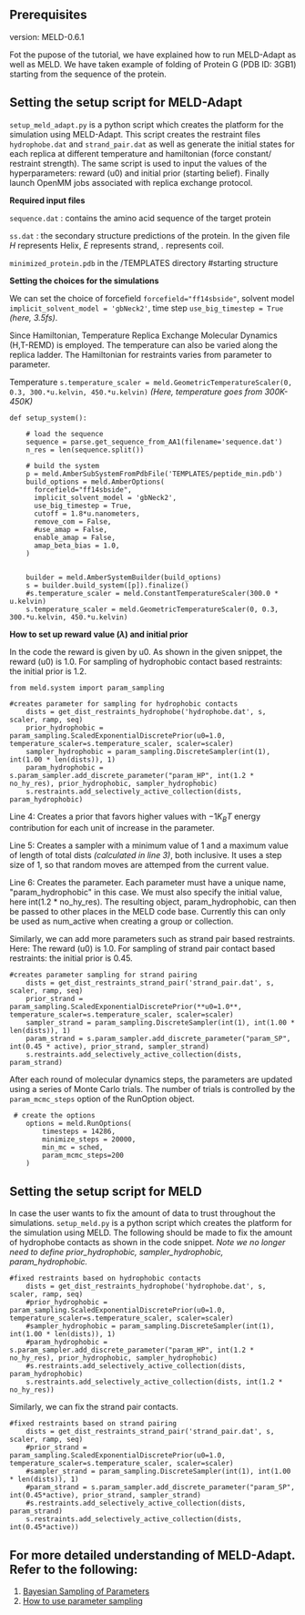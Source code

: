 
Prerequisites
--------------------
version: MELD-0.6.1

Fot the pupose of the tutorial, we have explained how to run MELD-Adapt as well as MELD. We have taken example of folding of Protein G (PDB ID: 3GB1) starting from the sequence of the protein.

Setting the setup script for MELD-Adapt
-----------------------------------------------

```setup_meld_adapt.py``` is a python script which creates the platform for the simulation using MELD-Adapt.
This script creates the restraint files ```hydrophobe.dat``` and ```strand_pair.dat``` as well as generate the initial states for 
each replica at different temperature and hamiltonian (force constant/ restraint strength). The same script is used to input the values of the hyperparameters: reward (u0) and initial prior (starting belief). Finally launch OpenMM jobs associated with replica exchange protocol.

**Required input files**

```sequence.dat``` : contains the amino acid sequence of the target protein

```ss.dat```       : the secondary structure predictions of the protein. In the given file *H* represents Helix, *E* represents strand, *.* represents coil.

```minimized_protein.pdb``` in the /TEMPLATES directory #starting structure

**Setting the choices for the simulations**

We can set the choice of forcefield ```forcefield="ff14sbside"```, solvent model ```implicit_solvent_model = 'gbNeck2'```, 
time step ```use_big_timestep = True``` *(here, 3.5fs)*.

Since Hamiltonian, Temperature Replica Exchange Molecular Dynamics (H,T-REMD) is employed. The temperature can also be varied along the replica ladder. The Hamiltonian for restraints varies from parameter to parameter. 

Temperature ```s.temperature_scaler = meld.GeometricTemperatureScaler(0, 0.3, 300.*u.kelvin, 450.*u.kelvin)``` *(Here, temperature goes from 300K-450K)*

```
def setup_system():
    
    # load the sequence
    sequence = parse.get_sequence_from_AA1(filename='sequence.dat')
    n_res = len(sequence.split())

    # build the system
    p = meld.AmberSubSystemFromPdbFile('TEMPLATES/peptide_min.pdb')
    build_options = meld.AmberOptions(
      forcefield="ff14sbside",
      implicit_solvent_model = 'gbNeck2',
      use_big_timestep = True,
      cutoff = 1.8*u.nanometers,
      remove_com = False,
      #use_amap = False,
      enable_amap = False,
      amap_beta_bias = 1.0,
    )


    builder = meld.AmberSystemBuilder(build_options)
    s = builder.build_system([p]).finalize()
    #s.temperature_scaler = meld.ConstantTemperatureScaler(300.0 * u.kelvin)
    s.temperature_scaler = meld.GeometricTemperatureScaler(0, 0.3, 300.*u.kelvin, 450.*u.kelvin)
```

**How to set up reward value ($\lambda$) and initial prior**

In the code the reward is given by u0. As shown in the given snippet, the reward (u0) is 1.0.
For sampling of hydrophobic contact based restraints: the initial prior is 1.2.

```
from meld.system import param_sampling

#creates parameter for sampling for hydrophobic contacts
    dists = get_dist_restraints_hydrophobe('hydrophobe.dat', s, scaler, ramp, seq)
    prior_hydrophobic = param_sampling.ScaledExponentialDiscretePrior(u0=1.0, temperature_scaler=s.temperature_scaler, scaler=scaler)
    sampler_hydrophobic = param_sampling.DiscreteSampler(int(1), int(1.00 * len(dists)), 1)
    param_hydrophobic = s.param_sampler.add_discrete_parameter("param_HP", int(1.2 * no_hy_res), prior_hydrophobic, sampler_hydrophobic)
    s.restraints.add_selectively_active_collection(dists, param_hydrophobic)
```

Line 4: Creates a prior that favors higher values with $-1K_B T$ energy contribution for each unit of increase in the parameter.

Line 5: Creates a sampler with a minimum value of 1 and a maximum value of length of total dists *(calculated in line 3)*, both inclusive. It uses a step size of 1, so that random moves are attemped from the current value.

Line 6: Creates the parameter. Each parameter must have a unique name, "param_hydrophobic" in this case. We must also specify the initial value, here int(1.2 * no_hy_res). The resulting object, param_hydrophobic, can then be passed to other places in the MELD code base. Currently this can only be used as num_active when creating a group or collection.   

Similarly, we can add more parameters such as strand pair based restraints.
Here: 
The reward (u0) is 1.0.
For sampling of strand pair contact based restraints: the initial prior is 0.45.
```
#creates parameter sampling for strand pairing
    dists = get_dist_restraints_strand_pair('strand_pair.dat', s, scaler, ramp, seq)
    prior_strand = param_sampling.ScaledExponentialDiscretePrior(**u0=1.0**, temperature_scaler=s.temperature_scaler, scaler=scaler)
    sampler_strand = param_sampling.DiscreteSampler(int(1), int(1.00 * len(dists)), 1)
    param_strand = s.param_sampler.add_discrete_parameter("param_SP", int(0.45 * active), prior_strand, sampler_strand)
    s.restraints.add_selectively_active_collection(dists, param_strand)
```

After each round of molecular dynamics steps, the parameters are updated using a series of Monte Carlo trials. The number of trials is controlled by the ```param_mcmc_steps``` option of the RunOption object.

```
 # create the options
    options = meld.RunOptions(
        timesteps = 14286,
        minimize_steps = 20000,
        min_mc = sched,
        param_mcmc_steps=200
    )
```

Setting the setup script for MELD
----------------------------------

In case the user wants to fix the amount of data to trust throughout the simulations. ```setup_meld.py``` is a python script which creates the platform for the simulation using MELD. The following should be made to fix the amount of hydrophobe contacts as shown in the code snippet. *Note we no longer need to define prior_hydrophobic, sampler_hydrophobic, param_hydrophobic.*

```
#fixed restraints based on hydrophobic contacts
    dists = get_dist_restraints_hydrophobe('hydrophobe.dat', s, scaler, ramp, seq)
    #prior_hydrophobic = param_sampling.ScaledExponentialDiscretePrior(u0=1.0, temperature_scaler=s.temperature_scaler, scaler=scaler)
    #sampler_hydrophobic = param_sampling.DiscreteSampler(int(1), int(1.00 * len(dists)), 1)
    #param_hydrophobic = s.param_sampler.add_discrete_parameter("param_HP", int(1.2 * no_hy_res), prior_hydrophobic, sampler_hydrophobic)
    #s.restraints.add_selectively_active_collection(dists, param_hydrophobic)
    s.restraints.add_selectively_active_collection(dists, int(1.2 * no_hy_res))   
```
Similarly, we can fix the strand pair contacts.
```
#fixed restraints based on strand pairing
    dists = get_dist_restraints_strand_pair('strand_pair.dat', s, scaler, ramp, seq)
    #prior_strand = param_sampling.ScaledExponentialDiscretePrior(u0=1.0, temperature_scaler=s.temperature_scaler, scaler=scaler)
    #sampler_strand = param_sampling.DiscreteSampler(int(1), int(1.00 * len(dists)), 1)
    #param_strand = s.param_sampler.add_discrete_parameter("param_SP", int(0.45*active), prior_strand, sampler_strand)
    #s.restraints.add_selectively_active_collection(dists, param_strand)
    s.restraints.add_selectively_active_collection(dists, int(0.45*active))
```
For more detailed understanding of MELD-Adapt. Refer to the following:
-----------------------------------------------------------------------
1) [Bayesian Sampling of Parameters](http://meldmd.org/explain/param_sampling.html#parameter-sampling-background)
2) [How to use parameter sampling](http://meldmd.org/how_to/parameter_sampling.html) 




